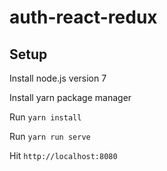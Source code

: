 # auth-react-redux

## Setup

Install node.js version 7

Install yarn package manager

Run `yarn install`

Run `yarn run serve`

Hit `http://localhost:8080`
